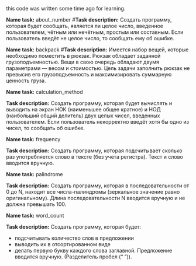 this code was written some time ago for learning. 

**Name task:**
about_number
#**Task description:** 
Создать программу, которая будет сообщать, является ли целое число, введенное пользователем, чётным или нечётным, простым или составным. 
Если пользователь введёт не целое число, то сообщать ему об ошибке.

**Name task:**
backpack
#**Task description:** 
Имеется набор вещей, которые необходимо поместить в рюкзак. Рюкзак обладает заданной грузоподъемностью.
Вещи в свою очередь обладают двумя параметрами — весом и стоимостью.
Цель задачи заполнить рюкзак не превысив его грузоподъемность и максимизировать суммарную ценность груза.


**Name task:**
calculation_method

**Task description:** 
Создать программу, которая будет вычислять и выводить на экран НОК (наименьшее общее кратное) и НОД (наибольший общий делитель) двух целых чисел, введенных пользователем.
Если пользователь некорректно введёт хотя бы одно из чисел, то сообщать об ошибке.

**Name task:**
frequency

**Task description:** 
Создать программу, которая подсчитывает сколько раз употребляется слово в тексте (без учета регистра).
Текст и слово вводится вручную.

**Name task:**
palindrome

**Task description:** 
Создать программу, которая в последовательности от 0 до N, находит все числа-палиндромы (зеркальное значение равно оригинальному).
Длина последовательности N вводится вручную и не должна превышать 100.

**Name task:**
word_count

**Task description:** 
Создать программу, которая будет:
- подсчитывать количество слов в предложении
- выводить их в отсортированном виде
- делать первую букву каждого слова заглавной.
Предложение вводится вручную. (Разделитель пробел (“ ”)).

